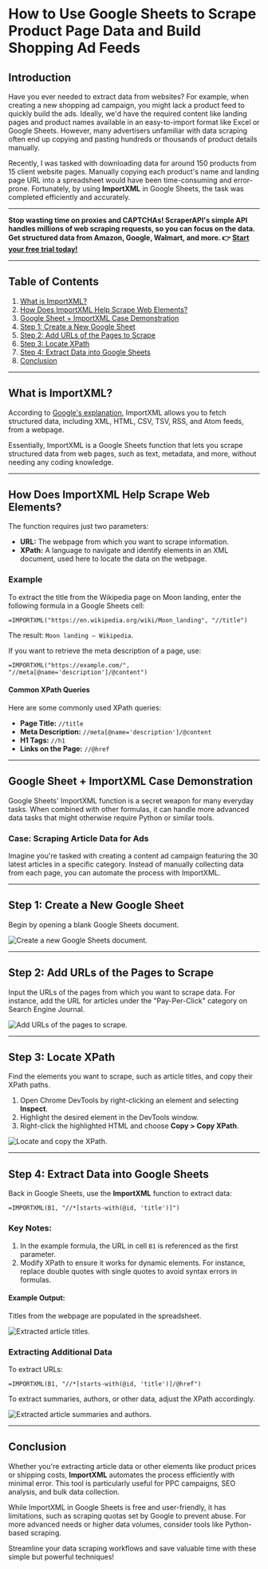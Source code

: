 
# How to Use Google Sheets to Scrape Product Page Data and Build Shopping Ad Feeds

## Introduction

Have you ever needed to extract data from websites? For example, when creating a new shopping ad campaign, you might lack a product feed to quickly build the ads. Ideally, we'd have the required content like landing pages and product names available in an easy-to-import format like Excel or Google Sheets. However, many advertisers unfamiliar with data scraping often end up copying and pasting hundreds or thousands of product details manually.

Recently, I was tasked with downloading data for around 150 products from 15 client website pages. Manually copying each product's name and landing page URL into a spreadsheet would have been time-consuming and error-prone. Fortunately, by using **ImportXML** in Google Sheets, the task was completed efficiently and accurately.

---

**Stop wasting time on proxies and CAPTCHAs! ScraperAPI's simple API handles millions of web scraping requests, so you can focus on the data. Get structured data from Amazon, Google, Walmart, and more. 👉 [Start your free trial today!](https://bit.ly/Scraperapi)**

---

## Table of Contents

1. [What is ImportXML?](#what-is-importxml)
2. [How Does ImportXML Help Scrape Web Elements?](#how-does-importxml-help-scrape-web-elements)
3. [Google Sheet + ImportXML Case Demonstration](#google-sheet--importxml-case-demonstration)
4. [Step 1: Create a New Google Sheet](#step-1-create-a-new-google-sheet)
5. [Step 2: Add URLs of the Pages to Scrape](#step-2-add-urls-of-the-pages-to-scrape)
6. [Step 3: Locate XPath](#step-3-locate-xpath)
7. [Step 4: Extract Data into Google Sheets](#step-4-extract-data-into-google-sheets)
8. [Conclusion](#conclusion)

---

## What is ImportXML?

According to [Google's explanation](https://support.google.com/docs/answer/3093342?hl=en), ImportXML allows you to fetch structured data, including XML, HTML, CSV, TSV, RSS, and Atom feeds, from a webpage.

Essentially, ImportXML is a Google Sheets function that lets you scrape structured data from web pages, such as text, metadata, and more, without needing any coding knowledge.

---

## How Does ImportXML Help Scrape Web Elements?

The function requires just two parameters:

- **URL:** The webpage from which you want to scrape information.
- **XPath:** A language to navigate and identify elements in an XML document, used here to locate the data on the webpage.

### Example

To extract the title from the Wikipedia page on Moon landing, enter the following formula in a Google Sheets cell:

```plaintext
=IMPORTXML("https://en.wikipedia.org/wiki/Moon_landing", "//title")
```

The result: `Moon landing – Wikipedia`.

If you want to retrieve the meta description of a page, use:

```plaintext
=IMPORTXML("https://example.com/", "//meta[@name='description']/@content")
```

#### Common XPath Queries

Here are some commonly used XPath queries:

- **Page Title:** `//title`
- **Meta Description:** `//meta[@name='description']/@content`
- **H1 Tags:** `//h1`
- **Links on the Page:** `//@href`

---

## Google Sheet + ImportXML Case Demonstration

Google Sheets' ImportXML function is a secret weapon for many everyday tasks. When combined with other formulas, it can handle more advanced data tasks that might otherwise require Python or similar tools.

### Case: Scraping Article Data for Ads

Imagine you're tasked with creating a content ad campaign featuring the 30 latest articles in a specific category. Instead of manually collecting data from each page, you can automate the process with ImportXML.

---

## Step 1: Create a New Google Sheet

Begin by opening a blank Google Sheets document.

![Create a new Google Sheets document.](https://tomhello.com/wp-content/uploads/2021/08/%E4%BB%8E%E7%A9%BA%E7%99%BD%E7%9A%84-Google-Sheets-%E6%96%87%E6%A1%A3%E5%BC%80%E5%A7%8B%E3%80%82.png)

---

## Step 2: Add URLs of the Pages to Scrape

Input the URLs of the pages from which you want to scrape data. For instance, add the URL for articles under the "Pay-Per-Click" category on Search Engine Journal.

![Add URLs of the pages to scrape.](https://tomhello.com/wp-content/uploads/2021/08/%E6%B7%BB%E5%8A%A0%E8%A6%81%E6%8A%93%E5%8F%96%E7%9A%84%E9%A1%B5%E9%9D%A2%E7%9A%84-URL%E3%80%82.png)

---

## Step 3: Locate XPath

Find the elements you want to scrape, such as article titles, and copy their XPath paths.

1. Open Chrome DevTools by right-clicking an element and selecting **Inspect**.
2. Highlight the desired element in the DevTools window.
3. Right-click the highlighted HTML and choose **Copy > Copy XPath**.

![Locate and copy the XPath.](https://tomhello.com/wp-content/uploads/2021/08/%E6%9F%A5%E6%89%BE%E5%B9%B6%E5%A4%8D%E5%88%B6%E8%A6%81%E6%8F%90%E5%8F%96%E7%9A%84-XPath-%E5%85%83%E7%B4%A0%E3%80%82.png)

---

## Step 4: Extract Data into Google Sheets

Back in Google Sheets, use the **ImportXML** function to extract data:

```plaintext
=IMPORTXML(B1, "//*[starts-with(@id, 'title')]")
```

### Key Notes:

1. In the example formula, the URL in cell `B1` is referenced as the first parameter.
2. Modify XPath to ensure it works for dynamic elements. For instance, replace double quotes with single quotes to avoid syntax errors in formulas.

#### Example Output:

Titles from the webpage are populated in the spreadsheet.

![Extracted article titles.](https://tomhello.com/wp-content/uploads/2021/08/%E5%9C%A8-Google-%E8%A1%A8%E6%A0%BC%E4%B8%AD%E5%AF%BC%E5%85%A5%E7%9A%84%E6%96%87%E7%AB%A0%E5%92%8C-URL%E3%80%82.png)

### Extracting Additional Data

To extract URLs:

```plaintext
=IMPORTXML(B1, "//*[starts-with(@id, 'title')]/@href")
```

To extract summaries, authors, or other data, adjust the XPath accordingly.

![Extracted article summaries and authors.](https://tomhello.com/wp-content/uploads/2021/08/%E6%89%80%E6%9C%89%E6%95%B0%E6%8D%AE%E9%83%BD%E8%A2%AB%E6%8A%93%E5%8F%96%E5%B9%B6%E5%AF%BC%E5%85%A5%E5%88%B0-Google-%E8%A1%A8%E6%A0%BC%E4%B8%AD%E3%80%82.png)

---

## Conclusion

Whether you're extracting article data or other elements like product prices or shipping costs, **ImportXML** automates the process efficiently with minimal error. This tool is particularly useful for PPC campaigns, SEO analysis, and bulk data collection.

While ImportXML in Google Sheets is free and user-friendly, it has limitations, such as scraping quotas set by Google to prevent abuse. For more advanced needs or higher data volumes, consider tools like Python-based scraping.

Streamline your data scraping workflows and save valuable time with these simple but powerful techniques!

